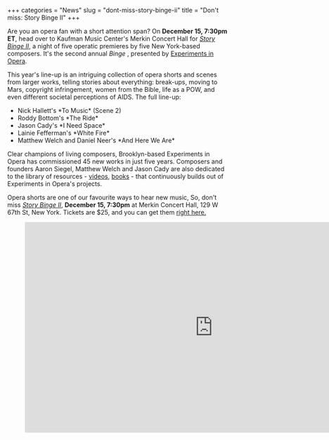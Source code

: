 +++
categories = "News"
slug = "dont-miss-story-binge-ii"
title = "Don&#039;t miss: Story Binge II"
+++

Are you an opera fan with a short attention span? On **December 15, 7:30pm ET**, head over to Kaufman Music Center's Merkin Concert Hall for [*Story Binge II*](http://experimentsinopera.com/portfolio-item/1876/), a night of five operatic premieres by five New York-based composers. It's the second annual *Binge* , presented by [Experiments in Opera](http://experimentsinopera.com/about/).

This year's line-up is an intriguing collection of opera shorts and scenes from larger works, telling stories about everything: break-ups, moving to Mars, copyright infringement, women from the Bible, life as a POW, and even different societal perceptions of AIDS. The full line-up:

<ul class="nospace">

<li>Nick Hallett's *To Music* (Scene 2)
<li>Roddy Bottom's *The Ride* 
<li>Jason Cady's *I Need Space* 
<li>Lainie Fefferman's *White Fire*
<li>Matthew Welch and Daniel Neer's *And Here We Are*

</ul>

Clear champions of living composers, Brooklyn-based Experiments in Opera has commissioned 45 new works in just five years. Composers and founders Aaron Siegel, Matthew Welch and Jason Cady are also dedicated to the library of resources - [videos](http://experimentsinopera.com/videos/), [books](http://experimentsinopera.com/books/) - that continuously builds out of Experiments in Opera's projects.

Opera shorts are one of our favourite ways to hear new music, So, don't miss [*Story Binge II*](http://experimentsinopera.com/portfolio-item/1876/), **December 15, 7:30pm** at Merkin Concert Hall, 129 W 67th St, New York. Tickets are $25, and you can get them [right here.](http://www.kaufmanmusiccenter.org/mch/event/experiments-in-opera-story-binge-ii/)

<figure data-type="video">
<iframe width="854" height="480" src="https://www.youtube.com/embed/_guFNq0mWAc" frameborder="0" allowfullscreen></iframe>
</figure>
